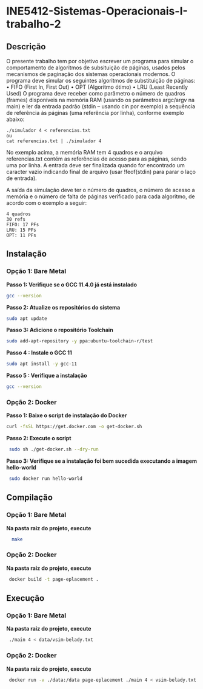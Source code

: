 # INE5412-Sistemas-Operacionais-I-trabalho-2

## Descrição
O presente trabalho tem por objetivo escrever um programa para simular o comportamento
de algoritmos de subsituição de páginas, usados pelos mecanismos de paginação dos sistemas
operacionais modernos. O programa deve simular os seguintes algoritmos de substituição de
páginas:
• FIFO (First In, First Out)
• OPT (Algoritmo ótimo)
• LRU (Least Recently Used)
O programa deve receber como parâmetro o número de quadros (frames) disponíveis na
memória RAM (usando os parâmetros argc/argv na main) e ler da entrada padrão (stdin – usando
cin por exemplo) a sequência de referência às páginas (uma referência por linha), conforme
exemplo abaixo:

```
./simulador 4 < referencias.txt
ou
cat referencias.txt | ./simulador 4
```

No exemplo acima, a memória RAM tem 4 quadros e o arquivo referencias.txt contém as
referências de acesso para as páginas, sendo uma por linha. A entrada deve ser finalizada quando for
encontrado um caracter vazio indicando final de arquivo (usar !feof(stdin) para parar o laço de
entrada).

A saída da simulação deve ter o número de quadros, o número de acesso a memória e o
número de falta de páginas verificado para cada algoritmo, de acordo com o exemplo a seguir:
```
4 quadros
30 refs
FIFO: 17 PFs
LRU: 15 PFs
OPT: 11 PFs
```

## Instalação
### Opção 1: Bare Metal
   **Passo 1: Verifique se o GCC 11.4.0 já está instalado**
    
   ```bash
   gcc --version
   ```
   
   **Passo 2: Atualize os repositórios do sistema**
    
   ```bash
   sudo apt update
   ```
   
   **Passo 3: Adicione o repositório Toolchain**
    
   ```bash
   sudo add-apt-repository -y ppa:ubuntu-toolchain-r/test
   ```
 
   **Passo 4 : Instale o GCC 11**
   
    
   ```bash
   sudo apt install -y gcc-11
   ```
    
    
   **Passo 5 : Verifique a instalação**
   
   ```bash
   gcc --version
   ```
   
### Opção 2: Docker
   **Passo 1: Baixe o script de instalação do Docker**
    
   ```bash
   curl -fsSL https://get.docker.com -o get-docker.sh
   ```
   
   **Passo 2: Execute o script**
   
   ```bash
    sudo sh ./get-docker.sh --dry-run
   ```
   **Passo 3: Verifique se a instalação foi bem sucedida executando a imagem hello-world**
   
   ```bash
    sudo docker run hello-world
   ```
   

## Compilação
### Opção 1: Bare Metal
  **Na pasta raiz do projeto, execute**
  ```bash
    make
  ```

### Opção 2: Docker
  **Na pasta raiz do projeto, execute**
   ```bash
    docker build -t page-eplacement .
   ```
## Execução
### Opção 1: Bare Metal
**Na pasta raiz do projeto, execute**
   ```bash
    ./main 4 < data/vsim-belady.txt
   ```
### Opção 2: Docker
**Na pasta raiz do projeto, execute**
   ```bash
    docker run -v ./data:/data page-eplacement ./main 4 < vsim-belady.txt
   ```
